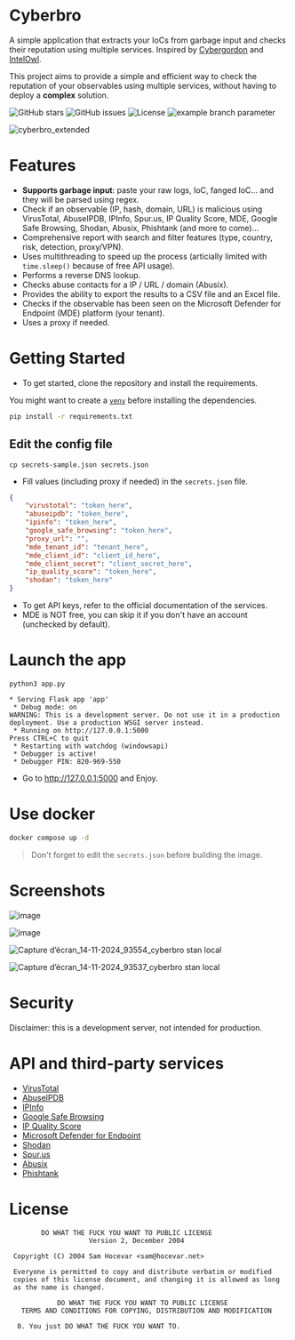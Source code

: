 # Cyberbro

A simple application that extracts your IoCs from garbage input and checks their reputation using multiple services.
Inspired by [Cybergordon](https://cybergordon.com/) and [IntelOwl](https://github.com/intelowlproject/IntelOwl).

This project aims to provide a simple and efficient way to check the reputation of your observables using multiple services, 
without having to deploy a **complex** solution.

![GitHub stars](https://img.shields.io/github/stars/stanfrbd/cyberbro?style=social)
![GitHub issues](https://img.shields.io/github/issues/stanfrbd/cyberbro)
![License](https://img.shields.io/github/license/stanfrbd/cyberbro)
![example branch parameter](https://github.com/stanfrbd/cyberbro/actions/workflows/jobs.yml/badge.svg)

![cyberbro_extended](https://github.com/user-attachments/assets/0485e283-2d79-4c62-85eb-304ed0b1550d)

# Features

* **Supports garbage input**: paste your raw logs, IoC, fanged IoC... and they will be parsed using regex.
* Check if an observable (IP, hash, domain, URL) is malicious using VirusTotal, AbuseIPDB, IPInfo, Spur.us, IP Quality Score, MDE, Google Safe Browsing, Shodan, Abusix, Phishtank (and more to come)...
* Comprehensive report with search and filter features (type, country, risk, detection, proxy/VPN).
* Uses multithreading to speed up the process (articially limited with `time.sleep()` because of free API usage).
* Performs a reverse DNS lookup.
* Checks abuse contacts for a IP / URL / domain (Abusix).
* Provides the ability to export the results to a CSV file and an Excel file.
* Checks if the observable has been seen on the Microsoft Defender for Endpoint (MDE) platform (your tenant).
* Uses a proxy if needed.

# Getting Started

* To get started, clone the repository and install the requirements.

You might want to create a [`venv`](https://docs.python.org/3/library/venv.html) before installing the dependencies.

```bash
pip install -r requirements.txt
```

## Edit the config file

```
cp secrets-sample.json secrets.json
```

* Fill values (including proxy if needed) in the `secrets.json` file.

```json
{
    "virustotal": "token_here",
    "abuseipdb": "token_here",
    "ipinfo": "token_here",
    "google_safe_browsing": "token_here",
    "proxy_url": "",
    "mde_tenant_id": "tenant_here",
    "mde_client_id": "client_id_here",
    "mde_client_secret": "client_secret_here",
    "ip_quality_score": "token_here",
    "shodan": "token_here"
}
```

* To get API keys, refer to the official documentation of the services.
* MDE is NOT free, you can skip it if you don't have an account (unchecked by default).

# Launch the app

```
python3 app.py
```

```
* Serving Flask app 'app'
 * Debug mode: on
WARNING: This is a development server. Do not use it in a production deployment. Use a production WSGI server instead.
 * Running on http://127.0.0.1:5000
Press CTRL+C to quit
 * Restarting with watchdog (windowsapi)
 * Debugger is active!
 * Debugger PIN: 820-969-550
```

* Go to http://127.0.0.1:5000 and Enjoy.

# Use docker

```bash
docker compose up -d
```

> Don't forget to edit the `secrets.json` before building the image.

# Screenshots

![image](https://github.com/user-attachments/assets/72af5afe-d738-4b73-9c14-ee8db4713356)

![image](https://github.com/user-attachments/assets/e3dd9d26-8bd2-42df-b5b7-1b828e62f6c3)

![Capture d’écran_14-11-2024_93554_cyberbro stan local](https://github.com/user-attachments/assets/eced18ef-cab1-4056-9f59-323cf91bef3c)

![Capture d’écran_14-11-2024_93537_cyberbro stan local](https://github.com/user-attachments/assets/3afe3b1f-a7c3-4c7b-bb32-42ebf6a3f1a6)


# Security

Disclaimer: this is a development server, not intended for production.

# API and third-party services

* [VirusTotal](https://developers.virustotal.com/v3.0/reference)
* [AbuseIPDB](https://docs.abuseipdb.com/)
* [IPInfo](https://ipinfo.io/developers)
* [Google Safe Browsing](https://developers.google.com/safe-browsing)
* [IP Quality Score](https://www.ipqualityscore.com/)
* [Microsoft Defender for Endpoint](https://docs.microsoft.com/en-us/windows/security/threat-protection/microsoft-defender-atp/microsoft-defender-for-endpoint-api)
* [Shodan](https://developer.shodan.io/)
* [Spur.us](https://spur.us/)
* [Abusix](https://abusix.com/)
* [Phishtank](https://www.phishtank.com/)

# License

```
        DO WHAT THE FUCK YOU WANT TO PUBLIC LICENSE 
                    Version 2, December 2004 

 Copyright (C) 2004 Sam Hocevar <sam@hocevar.net> 

 Everyone is permitted to copy and distribute verbatim or modified 
 copies of this license document, and changing it is allowed as long 
 as the name is changed. 

            DO WHAT THE FUCK YOU WANT TO PUBLIC LICENSE 
   TERMS AND CONDITIONS FOR COPYING, DISTRIBUTION AND MODIFICATION 

  0. You just DO WHAT THE FUCK YOU WANT TO.
```

